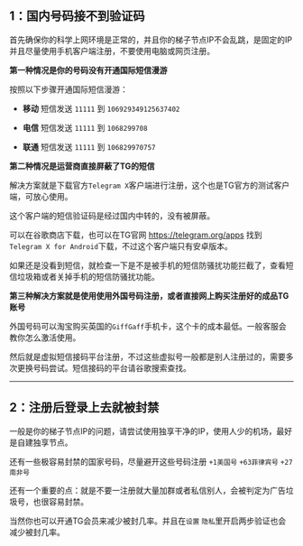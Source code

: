 ## 1：国内号码接不到验证码
首先确保你的科学上网环境是正常的，并且你的梯子节点IP不会乱跳，是固定的IP
并且尽量使用手机客户端注册，不要使用电脑或网页注册。

**第一种情况是你的号码没有开通国际短信漫游**

按照以下步骤开通国际短信漫游：

- **移动** 短信发送 `11111` 到 `106929349125637402`

- **电信** 短信发送 `11111` 到 `1068299708`

- **联通** 短信发送 `11111` 到 `106829970757`


**第二种情况是运营商直接屏蔽了TG的短信**

解决方案就是下载官方`Telegram X`客户端进行注册，这个也是TG官方的测试客户端，可放心使用。

这个客户端的短信验证码是经过国内中转的，没有被屏蔽。

可以在谷歌商店下载，也可以在TG官网 https://telegram.org/apps  找到`Telegram X for Android`下载，不过这个客户端只有安卓版本。

如果还是没看到短信，就检查一下是不是被手机的短信防骚扰功能拦截了，查看短信垃圾箱或者关掉手机的短信防骚扰功能。

**第三种解决方案就是使用使用外国号码注册，或者直接网上购买注册好的成品TG账号**

外国号码可以淘宝购买英国的`GiffGaff`手机卡，这个卡的成本最低。一般客服会教你怎么激活使用。

然后就是虚拟短信接码平台注册，不过这些虚拟号一般都是别人注册过的，需要多次更换号码尝试。短信接码的平台请谷歌搜索查找。

---

## 2：注册后登录上去就被封禁

一般是你的梯子节点IP的问题，请尝试使用独享干净的IP，使用人少的机场，最好是自建独享节点。

还有一些极容易封禁的国家号码，尽量避开这些号码注册 `+1美国号` `+63菲律宾号` `+27南非号`

还有一个重要的点：就是不要一注册就大量加群或者私信别人，会被判定为广告垃圾号，也很容易封禁。

当然你也可以开通TG会员来减少被封几率。并且在`设置` `隐私`里开启两步验证也会减少被封几率。
